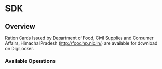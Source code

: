 # SDK

## Overview

Ration Cards Issued by Department of Food, Civil Supplies and Consumer Affairs, Himachal Pradesh (http://food.hp.nic.in/) are available for download on DigiLocker.

### Available Operations

